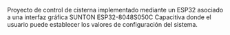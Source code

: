 Proyecto de control de cisterna implementado mediante un ESP32 asociado a una interfaz gráfica SUNTON ESP32-8048S050C Capacitiva 
donde el usuario puede establecer los valores de configuración del sistema. 

